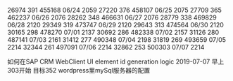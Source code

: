 
26974   391 455168 06/24 2059
27220   376 458107 06/25 2075 
27709   365 462237 06/26 2076
28262   348 466631 06/27 2076
28779   338 469829 06/28 2120
29349   319 473747 06/29 2120 
29643   313 474564 06/30 2120
30165   298 478270 07/01 2137
30692   286 482338 07/02 2157 
31126   280 487141 07/03 2161 
31412   277 490348 07/04 2198 
31819   269 493659 07/05 2214
32344   261 497091 07/06 2214
32862   253 500303 07/07 2214 

如何在SAP CRM WebClient UI element id generation logic
2019-07-07 早上 303开始 目标352
wordpress里mySql服务器的配置


